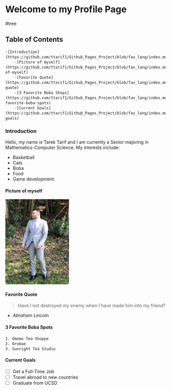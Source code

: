 # Welcome to my Profile Page

#tree
## Table of Contents
    -[Introduction](https://github.com/ttarif1/Github_Pages_Project/blob/fav_lang/index.md#introduction)
        -[Picture of myself](https://github.com/ttarif1/Github_Pages_Project/blob/fav_lang/index.md#picture-of-myself)
        -[Favorite Quote](https://github.com/ttarif1/Github_Pages_Project/blob/fav_lang/index.md#favorite-quote)
        -[3 Favorite Boba Shops](https://github.com/ttarif1/Github_Pages_Project/blob/fav_lang/index.md#3-favorite-boba-spots)
        -[Current Goals](https://github.com/ttarif1/Github_Pages_Project/blob/fav_lang/index.md#current-goals)

### Introduction
Hello, my name is Tarek Tarif and I am currently a Senior majoring in Mathematics-Computer Science. My interests include:
- Basketball 
- Cats
- Boba
- Food
- Game development. 
#### Picture of myself
<img src="./ttarif.jpg" alt="picture" width="200"/>

#### Favorite Quote
> Have I not destroyed my enemy when I have made him into my friend? 
- *Abraham Lincoln* 

#### 3 Favorite Boba Spots
    1. Omomo Tea Shoppe
    2. Orobae
    3. Sunright Tea Studio

####
#### Current Goals
- [ ]  Get a Full-Time Job
- [ ]  Travel abroad to new countries
- [ ]  Graduate from UCSD
